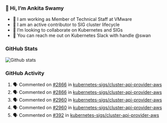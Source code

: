 ### 👋 Hi, I’m Ankita Swamy 

- 💼 I am working as Member of Technical Staff at VMware
- 👀 I am an active contributor to SIG cluster lifecycle 
- 💞️ I’m looking to collaborate on Kubernetes and SIGs
- 💬 You can reach me out on Kubernetes Slack with handle @swan

### GitHub Stats
![Github stats](https://github-readme-stats.vercel.app/api?username=Ankitasw&count_private=true&show_icons=true&theme=tokyonight)

### GitHub Activity 
<!--START_SECTION:activity-->
1. 🗣 Commented on [#2866](https://github.com/kubernetes-sigs/cluster-api-provider-aws/issues/2866) in [kubernetes-sigs/cluster-api-provider-aws](https://github.com/kubernetes-sigs/cluster-api-provider-aws)
2. 🗣 Commented on [#2866](https://github.com/kubernetes-sigs/cluster-api-provider-aws/issues/2866) in [kubernetes-sigs/cluster-api-provider-aws](https://github.com/kubernetes-sigs/cluster-api-provider-aws)
3. 🗣 Commented on [#2960](https://github.com/kubernetes-sigs/cluster-api-provider-aws/issues/2960) in [kubernetes-sigs/cluster-api-provider-aws](https://github.com/kubernetes-sigs/cluster-api-provider-aws)
4. 🗣 Commented on [#2960](https://github.com/kubernetes-sigs/cluster-api-provider-aws/issues/2960) in [kubernetes-sigs/cluster-api-provider-aws](https://github.com/kubernetes-sigs/cluster-api-provider-aws)
5. 🗣 Commented on [#392](https://github.com/kubernetes-sigs/cluster-api-provider-aws/issues/392) in [kubernetes-sigs/cluster-api-provider-aws](https://github.com/kubernetes-sigs/cluster-api-provider-aws)
<!--END_SECTION:activity-->

